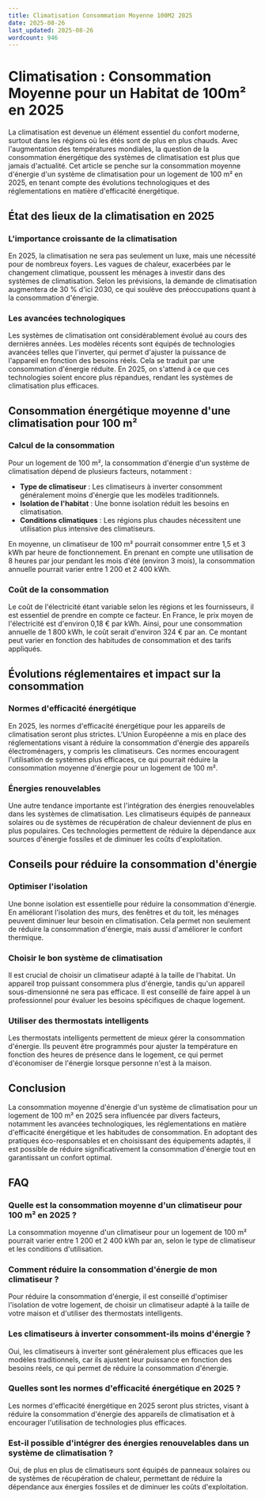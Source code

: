 ```yaml
---
title: Climatisation Consommation Moyenne 100M2 2025
date: 2025-08-26
last_updated: 2025-08-26
wordcount: 946
---
```


# Climatisation : Consommation Moyenne pour un Habitat de 100m² en 2025

La climatisation est devenue un élément essentiel du confort moderne, surtout dans les régions où les étés sont de plus en plus chauds. Avec l'augmentation des températures mondiales, la question de la consommation énergétique des systèmes de climatisation est plus que jamais d'actualité. Cet article se penche sur la consommation moyenne d'énergie d'un système de climatisation pour un logement de 100 m² en 2025, en tenant compte des évolutions technologiques et des réglementations en matière d'efficacité énergétique.

## État des lieux de la climatisation en 2025

### L'importance croissante de la climatisation

En 2025, la climatisation ne sera pas seulement un luxe, mais une nécessité pour de nombreux foyers. Les vagues de chaleur, exacerbées par le changement climatique, poussent les ménages à investir dans des systèmes de climatisation. Selon les prévisions, la demande de climatisation augmentera de 30 % d'ici 2030, ce qui soulève des préoccupations quant à la consommation d'énergie.

### Les avancées technologiques

Les systèmes de climatisation ont considérablement évolué au cours des dernières années. Les modèles récents sont équipés de technologies avancées telles que l'inverter, qui permet d'ajuster la puissance de l'appareil en fonction des besoins réels. Cela se traduit par une consommation d'énergie réduite. En 2025, on s'attend à ce que ces technologies soient encore plus répandues, rendant les systèmes de climatisation plus efficaces.

## Consommation énergétique moyenne d'une climatisation pour 100 m²

### Calcul de la consommation

Pour un logement de 100 m², la consommation d'énergie d'un système de climatisation dépend de plusieurs facteurs, notamment :

- **Type de climatiseur** : Les climatiseurs à inverter consomment généralement moins d'énergie que les modèles traditionnels.
- **Isolation de l'habitat** : Une bonne isolation réduit les besoins en climatisation.
- **Conditions climatiques** : Les régions plus chaudes nécessitent une utilisation plus intensive des climatiseurs.

En moyenne, un climatiseur de 100 m² pourrait consommer entre 1,5 et 3 kWh par heure de fonctionnement. En prenant en compte une utilisation de 8 heures par jour pendant les mois d'été (environ 3 mois), la consommation annuelle pourrait varier entre 1 200 et 2 400 kWh.

### Coût de la consommation

Le coût de l'électricité étant variable selon les régions et les fournisseurs, il est essentiel de prendre en compte ce facteur. En France, le prix moyen de l'électricité est d'environ 0,18 € par kWh. Ainsi, pour une consommation annuelle de 1 800 kWh, le coût serait d'environ 324 € par an. Ce montant peut varier en fonction des habitudes de consommation et des tarifs appliqués.

## Évolutions réglementaires et impact sur la consommation

### Normes d'efficacité énergétique

En 2025, les normes d'efficacité énergétique pour les appareils de climatisation seront plus strictes. L'Union Européenne a mis en place des réglementations visant à réduire la consommation d'énergie des appareils électroménagers, y compris les climatiseurs. Ces normes encouragent l'utilisation de systèmes plus efficaces, ce qui pourrait réduire la consommation moyenne d'énergie pour un logement de 100 m².

### Énergies renouvelables

Une autre tendance importante est l'intégration des énergies renouvelables dans les systèmes de climatisation. Les climatiseurs équipés de panneaux solaires ou de systèmes de récupération de chaleur deviennent de plus en plus populaires. Ces technologies permettent de réduire la dépendance aux sources d'énergie fossiles et de diminuer les coûts d'exploitation.

## Conseils pour réduire la consommation d'énergie

### Optimiser l'isolation

Une bonne isolation est essentielle pour réduire la consommation d'énergie. En améliorant l'isolation des murs, des fenêtres et du toit, les ménages peuvent diminuer leur besoin en climatisation. Cela permet non seulement de réduire la consommation d'énergie, mais aussi d'améliorer le confort thermique.

### Choisir le bon système de climatisation

Il est crucial de choisir un climatiseur adapté à la taille de l'habitat. Un appareil trop puissant consommera plus d'énergie, tandis qu'un appareil sous-dimensionné ne sera pas efficace. Il est conseillé de faire appel à un professionnel pour évaluer les besoins spécifiques de chaque logement.

### Utiliser des thermostats intelligents

Les thermostats intelligents permettent de mieux gérer la consommation d'énergie. Ils peuvent être programmés pour ajuster la température en fonction des heures de présence dans le logement, ce qui permet d'économiser de l'énergie lorsque personne n'est à la maison.

## Conclusion

La consommation moyenne d'énergie d'un système de climatisation pour un logement de 100 m² en 2025 sera influencée par divers facteurs, notamment les avancées technologiques, les réglementations en matière d'efficacité énergétique et les habitudes de consommation. En adoptant des pratiques éco-responsables et en choisissant des équipements adaptés, il est possible de réduire significativement la consommation d'énergie tout en garantissant un confort optimal.

## FAQ

### Quelle est la consommation moyenne d'un climatiseur pour 100 m² en 2025 ?

La consommation moyenne d'un climatiseur pour un logement de 100 m² pourrait varier entre 1 200 et 2 400 kWh par an, selon le type de climatiseur et les conditions d'utilisation.

### Comment réduire la consommation d'énergie de mon climatiseur ?

Pour réduire la consommation d'énergie, il est conseillé d'optimiser l'isolation de votre logement, de choisir un climatiseur adapté à la taille de votre maison et d'utiliser des thermostats intelligents.

### Les climatiseurs à inverter consomment-ils moins d'énergie ?

Oui, les climatiseurs à inverter sont généralement plus efficaces que les modèles traditionnels, car ils ajustent leur puissance en fonction des besoins réels, ce qui permet de réduire la consommation d'énergie.

### Quelles sont les normes d'efficacité énergétique en 2025 ?

Les normes d'efficacité énergétique en 2025 seront plus strictes, visant à réduire la consommation d'énergie des appareils de climatisation et à encourager l'utilisation de technologies plus efficaces.

### Est-il possible d'intégrer des énergies renouvelables dans un système de climatisation ?

Oui, de plus en plus de climatiseurs sont équipés de panneaux solaires ou de systèmes de récupération de chaleur, permettant de réduire la dépendance aux énergies fossiles et de diminuer les coûts d'exploitation.